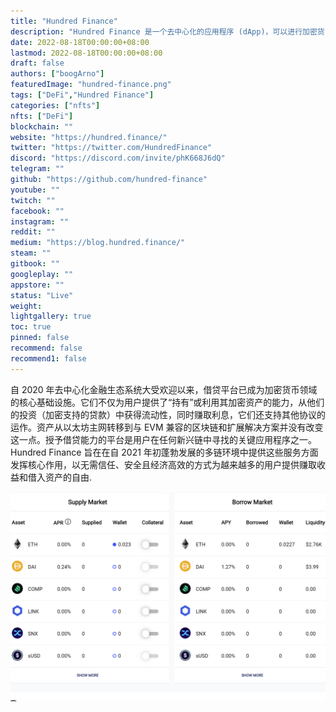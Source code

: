 ```yaml
---
title: "Hundred Finance"
description: "Hundred Finance 是一个去中心化的应用程序 (dApp)，可以进行加密货币的借贷。"
date: 2022-08-18T00:00:00+08:00
lastmod: 2022-08-18T00:00:00+08:00
draft: false
authors: ["boogArno"]
featuredImage: "hundred-finance.png"
tags: ["DeFi","Hundred Finance"]
categories: ["nfts"]
nfts: ["DeFi"]
blockchain: ""
website: "https://hundred.finance/"
twitter: "https://twitter.com/HundredFinance"
discord: "https://discord.com/invite/phK668J6dQ"
telegram: ""
github: "https://github.com/hundred-finance"
youtube: ""
twitch: ""
facebook: ""
instagram: ""
reddit: ""
medium: "https://blog.hundred.finance/"
steam: ""
gitbook: ""
googleplay: ""
appstore: ""
status: "Live"
weight: 
lightgallery: true
toc: true
pinned: false
recommend: false
recommend1: false
---
```

自 2020 年去中心化金融生态系统大受欢迎以来，借贷平台已成为加密货币领域的核心基础设施。它们不仅为用户提供了“持有”或利用其加密资产的能力，从他们的投资（加密支持的贷款）中获得流动性，同时赚取利息，它们还支持其他协议的运作。资产从以太坊主网转移到与 EVM 兼容的区块链和扩展解决方案并没有改变这一点。授予借贷能力的平台是用户在任何新兴链中寻找的关键应用程序之一。 Hundred Finance 旨在在自 2021 年初蓬勃发展的多链环境中提供这些服务方面发挥核心作用，以无需信任、安全且经济高效的方式为越来越多的用户提供赚取收益和借入资产的自由.

![hundredfinance-dapp-defi-ethereum-image1_1986798ee7a8258d443cd2517b6bfbb3](hundredfinance-dapp-defi-ethereum-image1_1986798ee7a8258d443cd2517b6bfbb3.png)
